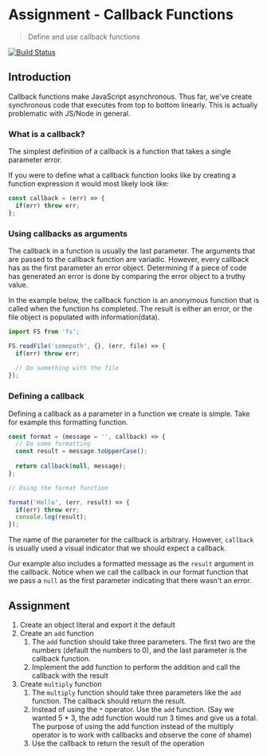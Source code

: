 # Assignment - Callback Functions 

> Define and use callback functions

[![Build Status](https://travis-ci.org/helio-training/fs-corejs-functions-callbacks.svg?branch=solutions)](https://travis-ci.org/helio-training/fs-corejs-functions-callbacks)


## Introduction

Callback functions make JavaScript asynchronous.  Thus far, we've create synchronous code that executes from top to bottom linearly.  This is actually problematic with JS/Node in general.      


### What is a callback?

The simplest definition of a callback is a function that takes a single parameter error.  

If you were to define what a callback function looks like by creating a function expression it would most likely look like:
 
```js
const callback = (err) => {
  if(err) throw err;
};
```

### Using callbacks as arguments

The callback in a function is usually the last parameter.  The arguments that are passed to the callback function are variadic.  However, every callback has as the first parameter an error object.  Determining if a piece of code has generated an error is done by comparing the error object to a truthy value.   

In the example below, the callback function is an anonymous function that is called when the function hs completed.  The result is either an error, or the file object is populated with information(data).

```js
import FS from 'fs';

FS.readFile('somepath', {}, (err, file) => {
  if(err) throw err;
  
  // Do something with the file
});
```

### Defining a callback

Defining a callback as a parameter in a function we create is simple.  Take for example this formatting function.

```js
const format = (message = '', callback) => {
  // Do some formatting
  const result = message.toUpperCase();
  
  return callback(null, message);
};

// Using the format function

format('Hello', (err, result) => {
  if(err) throw err;
  console.log(result);
});
```

The name of the parameter for the callback is arbitrary. However, `callback` is usually used a visual indicator that we should expect a callback.

Our example also includes a formatted message as the `result` argument in the callback.  Notice when we call the callback in our format function that we pass a `null` as the first parameter indicating that there wasn't an error.

## Assignment

1. Create an object literal and export it the default
2. Create an  `add` function
    1. The `add` function should take three parameters.  The first two are the numbers (default the numbers to 0), and the last parameter is the callback function.
    2. Implement the add function to perform the addition and call the callback with the result
3. Create `multiply` function
    1. The `multiply` function should take three parameters like the `add` function.  The callback should return the result.
    2. Instead of using the `*` operator. Use the `add` function. (Say we wanted 5 * 3, the add function would run 3 times and give us a total.  The purpose of using the add function instead of the multiply operator is to work with callbacks and observe the cone of shame)
    3. Use the callback to return the result of the operation
